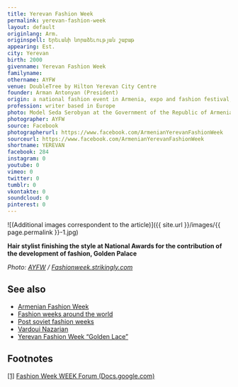 ```yaml
---
title: Yerevan Fashion Week
permalink: yerevan-fashion-week
layout: default
originlang: Arm.
originspell: Երեւանի նորաձեւության շաբաթ
appearing: Est.
city: Yerevan
birth: 2000
givenname: Yerevan Fashion Week
familyname:
othername: AYFW
venue: DoubleTree by Hilton Yerevan City Centre
founder: Arman Antonyan (President)
origin: a national fashion event in Armenia, expo and fashion festival, also held a national awards for the contribution of the development of fashion events. Based in Yerevan, founded in 2000 by Arman Antonyan
profession: writer based in Europe
photo: Model Seda Serobyan at the Government of the Republic of Armenia during AYFW catwalks in 2017
photographer: AYFW
source: Facebook
photographerurl: https://www.facebook.com/ArmenianYerevanFashionWeek
sourceurl: https://www.facebook.com/ArmenianYerevanFashionWeek
shortname: YEREVAN
facebook: 284
instagram: 0
youtube: 0
vimeo: 0
twitter: 0
tumblr: 0
vkontakte: 0
soundcloud: 0
pinterest: 0
---
```


![(Additional images correspondent to the article)]({{ site.url }}/images/{{ page.permalink }}-1.jpg)

**Hair stylist finishing the style at National Awards for the contribution of the development of fashion, Golden Palace**

*Photo: [AYFW](fashionweek.strikingly.com) / [Fashionweek.strikingly.com](fashionweek.strikingly.com)*


## See also

+ [Armenian Fashion Week](armenian-fashion-week)
+ [Fashion weeks around the world](fashion-weeks-around-the-world)
+ [Post soviet fashion weeks](post-soviet-fashion-weeks)
+ [Vardoui Nazarian](vardoui-nazarian)
+ [Yerevan Fashion Week “Golden Lace”](yerevan-fashion-week-golden-lace)



## Footnotes

[[1]](#a1) <span id="f1"></span> [Fashion Week WEEK Forum (Docs.google.com)](https://docs.google.com/forms/d/e/1FAIpQLScy7ZmXMJ0XstLk-osNyBW_iZncRw0xDIKAWRP98WNkPP_MYQ/viewform)
